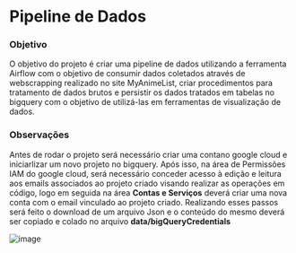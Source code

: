 # Pipeline de Dados

### Objetivo

O objetivo do projeto é criar uma pipeline de dados utilizando a ferramenta Airflow com o objetivo de consumir dados coletados através de webscrapping realizado no site MyAnimeList, criar procedimentos para tratamento de dados brutos e persistir os dados tratados em tabelas no bigquery com o objetivo de utilizá-las em ferramentas de visualização de dados.

### Observações

Antes de rodar o projeto será necessário criar uma contano google cloud e iniciarlizar um novo projeto no bigquery. Após isso, na área de Permissões IAM do google cloud, será necessário conceder acesso à edição e leitura aos emails associados ao projeto criado visando realizar as operações em código, logo em seguida na área **Contas e Serviços** deverá criar uma nova conta com o email vinculado ao projeto criado. Realizando esses passos será feito o download de um arquivo Json e o conteúdo do mesmo deverá ser copiado e colado no arquivo **data/bigQueryCredentials**


![image](https://github.com/Fernando-7/Pipeline_de_Dados/assets/21008992/a5f96cf9-6545-4ea0-9acf-67dd187a5f14)
